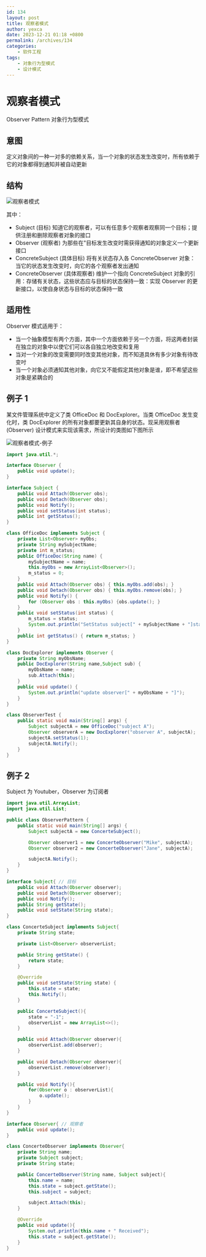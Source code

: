 ```yaml
---
id: 134
layout: post
title: 观察者模式
author: yexca
date: 2023-12-21 01:18 +0800
permalink: /archives/134
categories:
    - 软件工程
tags:
    - 对象行为型模式
    - 设计模式
---
```


# 观察者模式

Observer Pattern 对象行为型模式

## 意图
定义对象间的一种一对多的依赖关系，当一个对象的状态发生改变吋，所有依赖于它的对象都得到通知并被自动更新
## 结构

![观察者模式](https://cdn.jsdelivr.net/gh/yexca/image_hosting@master/2023/03-设计模式/观察者模式.5x607bf0xvw0.webp)

其中：

* Subject (目标) 知道它的观察者，可以有任意多个观察者观察同一个目标；提供注册和删除观察者对象的接口
* Observer (观察者) 为那些在"目标发生改变时需获得通知的对象定义一个更新接口
* ConcreteSubject (具体目标) 将有关状态存入各 ConcreteObserver 对象：当它的状态发生改变时，向它的各个观察者发出通知
* ConcreteObserver (具体观察者) 维护一个指向 ConcreteSubject 对象的引用：存储有关状态，这些状态应与目标的状态保持一致：实现 Observer 的更新接口，以使自身状态与目标的状态保持一致

## 适用性

Observer 模式适用于：

* 当一个抽象模型有两个方面，其中一个方面依赖于另一个方面，将这两者封装在独立的对象中以使它们可以各自独立地改变和复用
* 当对一个对象的改变需要同时改变其他对象，而不知道具休有多少对象有待改变吋
* 当一个对象必须通知其他对象，向它又不能假定其他对象是谁，即不希望这些对象是紧耦合的

## 例子 1

某文件管理系统中定义了类 OfficeDoc 和 DocExplorer。当类 OfficeDoc 发生变化时，类 DocExplorer 的所有对象都要更新其自身的状态。现采用观察者 (Observer) 设计模式来实现该需求，所设计的类图如下图所示

![观察者模式-例子](https://cdn.statically.io/gh/yexca/image_hosting@master/2023/03-设计模式/观察者模式-例子.4c9yd0dl3wq0.webp)

```java
import java.util.*;

interface Observer {
    public void update();
}

interface Subject {
    public void Attach(Observer obs);
    public void Detach(Observer obs);
    public void Notify();
    public void setStatus(int status);
    public int getStatus();
}

class OfficeDoc implements Subject {
    private List<Observer> myObs;
    private String mySubjectName;
    private int m_status;
    public OfficeDoc(String name) {
        mySubjectName = name;
        this.myObs = new ArrayList<Observer>();
        m_status = 0;
    }
    public void Attach(Observer obs) { this.myObs.add(obs); }
    public void Detach(Observer obs) { this.myObs.remove(obs); }
    public void Notify() {
        for (Observer obs : this.myObs) {obs.update(); }
    }
    public void setStatus(int status) {
        m_status = status;
        System.out.println("SetStatus subject[" + mySubjectName + "]status:" + status);
    }
    public int getStatus() { return m_status; }
}

class DocExplorer implements Observer {
    private String myObsName;
    public DocExplorer(String name,Subject sub) {
        myObsName = name;
        sub.Attach(this);
    }
    public void update() {
        System.out.println("update observer[" + myObsName + "]");
    }
}

class ObserverTest {
    public static void main(String[] args) {
        Subject subjectA = new OfficeDoc("subject A");
        Observer observerA = new DocExplorer("observer A", subjectA);
        subjectA.setStatus(1);
        subjectA.Notify();
    }
}
```

## 例子 2

Subject 为 Youtuber，Observer 为订阅者

```java
import java.util.ArrayList;
import java.util.List;

public class ObserverPattern {
    public static void main(String[] args) {
        Subject subjectA = new ConcerteSubject();

        Observer observer1 = new ConcerteObserver("Mike", subjectA);
        Observer observer2 = new ConcerteObserver("Jane", subjectA);

        subjectA.Notify();
    }
}

interface Subject{ // 目标
    public void Attach(Observer observer);
    public void Detach(Observer observer);
    public void Notify();
    public String getState();
    public void setState(String state);
}

class ConcerteSubject implements Subject{
    private String state;

    private List<Observer> observerList;

    public String getState() {
        return state;
    }

    @Override
    public void setState(String state) {
        this.state = state;
        this.Notify();
    }

    public ConcerteSubject(){
        state = "-1";
        observerList = new ArrayList<>();
    }

    public void Attach(Observer observer){
        observerList.add(observer);
    }

    public void Detach(Observer observer){
        observerList.remove(observer);
    }

    public void Notify(){
        for(Observer o : observerList){
            o.update();
        }
    }
}

interface Observer{ // 观察者
    public void update();
}

class ConcerteObserver implements Observer{
    private String name;
    private Subject subject;
    private String state;

    public ConcerteObserver(String name, Subject subject){
        this.name = name;
        this.state = subject.getState();
        this.subject = subject;

        subject.Attach(this);
    }

    @Override
    public void update(){
        System.out.println(this.name + " Received");
        this.state = subject.getState();
    }
}
```

